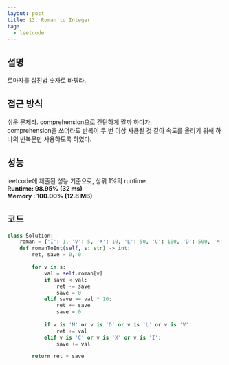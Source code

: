 ```yaml
---
layout: post
title: 13. Roman to Integer
tag:
  - leetcode
---
```


## 설명
로마자를 십진법 숫자로 바꿔라.  

## 접근 방식
쉬운 문제라. comprehension으로 간단하게 짤까 하다가,  
comprehension을 쓰더라도 반복이 두 번 이상 사용될 것 같아 속도를 올리기 위해 하나의 반복문만 사용하도록 하였다.  

## 성능
leetcode에 제출된 성능 기준으로, 상위 1%의 runtime.  
**Runtime: 98.95% (32 ms)**  
**Memory : 100.00% (12.8 MB)**

## 코드
```python
class Solution:
    roman = {'I': 1, 'V': 5, 'X': 10, 'L': 50, 'C': 100, 'D': 500, 'M': 1000}
    def romanToInt(self, s: str) -> int:
        ret, save = 0, 0

        for v in s:
            val = self.roman[v]
            if save < val:
                ret -= save
                save = 0
            elif save >= val * 10:
                ret += save
                save = 0
                
            if v is 'M' or v is 'D' or v is 'L' or v is 'V':
                ret += val
            elif v is 'C' or v is 'X' or v is 'I':
                save += val

        return ret + save
```